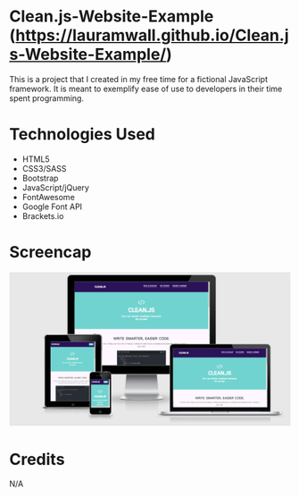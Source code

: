 # Clean.js-Website-Example (https://lauramwall.github.io/Clean.js-Website-Example/)

This is a project that I created in my free time for a fictional JavaScript framework. It is meant to exemplify ease of use to developers in their time spent programming.

# Technologies Used

<ul>
  <li>HTML5</li>
  <li>CSS3/SASS</li>
  <li>Bootstrap</li>
  <li>JavaScript/jQuery</li>
  <li>FontAwesome</li>
  <li>Google Font API</li>
  <li>Brackets.io</li>
</ul>

# Screencap

<img src="cleanjs_preview.png">

# Credits

N/A


